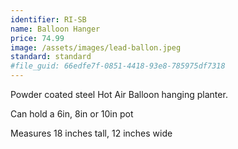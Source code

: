 ```yaml
---
identifier: RI-SB
name: Balloon Hanger
price: 74.99
image: /assets/images/lead-ballon.jpeg
standard: standard
#file_guid: 66edfe7f-0851-4418-93e8-785975df7318
---
```

Powder coated steel Hot Air Balloon hanging planter.  

Can hold a 6in, 8in or 10in pot  

Measures 18 inches tall, 12 inches wide
